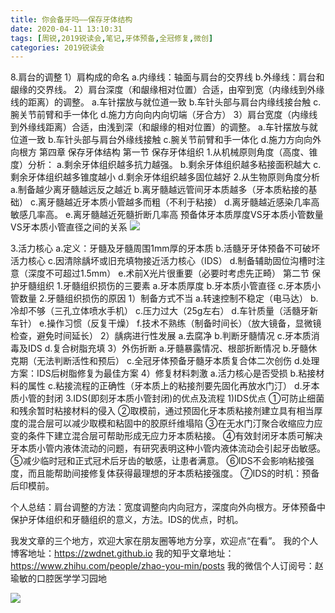 ```yaml
---
title: 你会备牙吗——保存牙体结构
date: 2020-04-11 13:10:31
tags: [周锐,2019锐读会,笔记,牙体预备,全冠修复,微创]
categories: 2019锐读会
---
```

8.肩台的调整
1）肩构成的命名
a.内缘线：轴面与肩台的交界线
b.外缘线：肩台和龈缘的交界线。
2）肩台深度（和龈缘相对位置）合适，由窄到宽（内缘线到外缘线的距离）的调整。
a.车针摆放与就位道一致
b.车针头部与肩台内缘线接台触
c.腕关节前臂和手一体化
d.施力方向向内向切端（牙合方）
3）肩台宽度（内缘线到外缘线距离）合适，由浅到深（和龈缘的相对位置）的调整。
a.车针摆放与就位道一致
b.车针头部与肩台外缘线接触
c.腕关节前臂和手一体化
d.施力方向向外向根方
第四章 保存牙体结构
第一节 保存牙体组织
1.从机械原则角度（高度、锥度）分析：
a.剩余牙体组织越多抗力越强。
b.剩余牙体组织越多粘接面积越大
c.剩余牙体组织越多锥度越小
d.剩余牙体组织越多固位越好
2.从生物原则角度分析
a.制备越少离牙髓越远反之越近
b.离牙髓越远管间牙本质越多（牙本质粘接的基础）
c.离牙髓越近牙本质小管越多而粗（不利于粘接）
d.离牙髓越近感染几率高敏感几率高。
e.离牙髓越近死髓折断几率高
预备体牙本质厚度VS牙本质小管数量VS牙本质小管直径之间的关系
![](https://zymblog-1258069789.cos.ap-chengdu.myqcloud.com/blog0152-2019rdh/023/01.png)

3.活力核心
a.定义：牙髓及牙髓周围1mm厚的牙本质
b.活髓牙牙体预备不可破坏活力核心
c.因清除龋坏或旧充填物接近活力核心（IDS）
d.制备辅助固位沟槽时注意（深度不可超过1.5mm）
e.术前X光片很重要（必要时考虑先正畸）
第二节 保护牙髓组织
1.牙髓组织损伤的三要素
a.牙本质厚度
b.牙本质小管直径
c.牙本质小管数量
2.牙髓组织损伤的原因
1）制备方式不当
a.转速控制不稳定（电马达）
b.冷却不够（三孔立体喷水手机）
c.压力过大（25g左右）
d.车针质量（活髓牙新车针）
e.操作习惯（反复干燥）
f.技术不熟练（制备时间长）（放大镜备，显微镜检查，避免时间延长）
2）龋病进行性发展
a.去腐净
b.判断牙髓情况
c.牙本质消毒及IDS
d.复合树脂充填
3）外伤折断
a.牙髓暴露情况、根部折断情况
b.牙髓休克期（无法判断活性和预后）
c.全冠牙体预备牙髓牙本质复合体二次创伤
d.处理方案：IDS后树脂修复为最佳方案
4）修复材料刺激
a.活力核心是否受损
b.粘接材料的属性
c.粘接流程的正确性（牙本质上的粘接剂要先固化再放水门汀）
d.牙本质小管的封闭
3.IDS(即刻牙本质小管封闭)的优点及流程
1)IDS优点
①可防止细菌和残余暂时粘接材料的侵入
②取模前，通过预固化牙本质粘接剂建立具有相当厚度的混合层可以减少取模和粘固中的胶原纤维塌陷
③在无水门汀聚合收缩应力应变的条件下建立混合层可帮助形成无应力牙本质粘接。
④有效封闭牙本质可解决牙本质小管内液体流动的问题，有研究表明这种小管内液体流动会引起牙齿敏感。
⑤减少临时冠和正式冠术后牙齿的敏感，让患者满意。
⑥IDS不会影响粘接强度，而且能帮助间接修复体获得最理想的牙本质粘接强度。
⑦IDS的时机：预备后印模前。

个人总结：肩台调整的方法：宽度调整向内向冠方，深度向外向根方。牙体预备中保护牙体组织和牙髓组织的意义，方法。IDS的优点，时机。


我发文章的三个地方，欢迎大家在朋友圈等地方分享，欢迎点“在看”。
我的个人博客地址：https://zwdnet.github.io
我的知乎文章地址： https://www.zhihu.com/people/zhao-you-min/posts
我的微信个人订阅号：赵瑜敏的口腔医学学习园地


![](https://zymblog-1258069789.cos.ap-chengdu.myqcloud.com/other/wx.jpg)